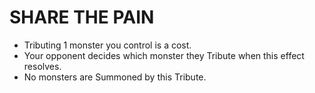 
# SHARE THE PAIN

*   Tributing 1 monster you control is a cost.
*   Your opponent decides which monster they Tribute when this effect resolves.
*   No monsters are Summoned by this Tribute.

  
